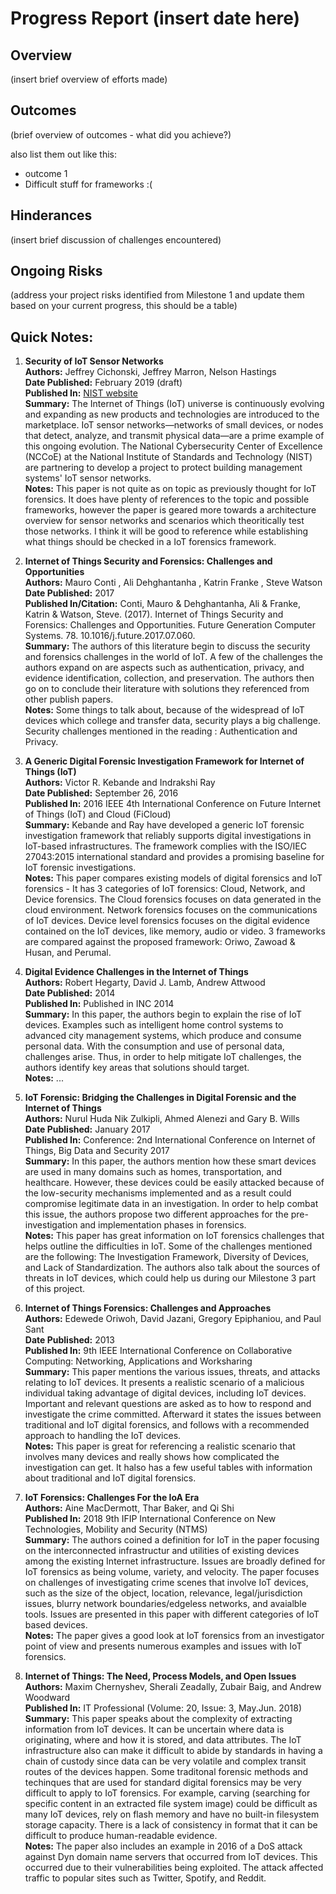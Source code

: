 # Progress Report (insert date here)
## Overview
(insert brief overview of efforts made)

## Outcomes
(brief overview of outcomes - what did you achieve?)

also list them out like this:
* outcome 1
* Difficult stuff for frameworks
  :(

## Hinderances
(insert brief discussion of challenges encountered)

## Ongoing Risks
(address your project risks identified from Milestone 1 and update them based on your current progress, this should be a table)


## Quick Notes: 

1. **Security of IoT Sensor Networks**  
**Authors:** Jeffrey Cichonski, Jeffrey Marron, Nelson Hastings  
**Date Published:** February 2019 (draft)  
**Published In:** [NIST website](https://www.nccoe.nist.gov/projects/building-blocks/iot-sensor-security)  
**Summary:** The Internet of Things (IoT) universe is continuously evolving and expanding as new products and technologies are introduced to the marketplace. IoT sensor networks—networks of small devices, or nodes that detect, analyze, and transmit physical data—are a prime example of this ongoing evolution. The National Cybersecurity Center of Excellence (NCCoE) at the National Institute of Standards and Technology (NIST) are partnering to develop a project to protect building management systems' IoT sensor networks.  
**Notes:**  This paper is not quite as on topic as previously thought for IoT forensics. It does have plenty of references to the topic and possible frameworks, however the paper is geared more towards a architecture overview for sensor networks and scenarios which theoritically test those networks. I think it will be good to reference while establishing what things should be checked in a IoT forensics framework.  

1. **Internet of Things Security and Forensics: Challenges and Opportunities**  
**Authors:** Mauro Conti , Ali Dehghantanha , Katrin Franke , Steve Watson    
**Date Published:** 2017    
**Published In/Citation:** Conti, Mauro & Dehghantanha, Ali & Franke, Katrin & Watson, Steve. (2017). Internet of Things Security and Forensics: Challenges and Opportunities. Future Generation Computer Systems. 78. 10.1016/j.future.2017.07.060.   
**Summary:** The authors of this literature begin to discuss the security and forensics challenges in the world of IoT. A few of the challenges the authors expand on are aspects such as authentication, privacy, and evidence identification, collection, and preservation. The authors then go on to conclude their literature with solutions they referenced from other publish papers.    
**Notes:**  Some things to talk about, because of the widespread of IoT devices which college and transfer data, security plays a big challenge. Security challenges mentioned in the reading : Authentication and Privacy.  

1. **A Generic Digital Forensic Investigation Framework for Internet of Things (IoT)**  
**Authors:** Victor R. Kebande and Indrakshi Ray  
**Date Published:** September 26, 2016  
**Published In:** 2016 IEEE 4th International Conference on Future Internet of Things (IoT) and Cloud (FiCloud)  
**Summary:** Kebande and Ray have developed a generic IoT forensic investigation framework that reliably supports digital investigations in IoT-based infrastructures. The framework complies with the ISO/IEC 27043:2015 international standard and provides a promising baseline for IoT forensic investigations.  
**Notes:** This paper compares existing models of digital forensics and IoT forensics - It has 3 categories of IoT forensics: Cloud, Network, and Device forensics. The Cloud forensics focuses on data generated in the cloud environment. Network forensics focuses on the communications of IoT devices. Device level forensics focuses on the digital evidence contained on the IoT devices, like memory, audio or video. 3 frameworks are compared against the proposed framework: Oriwo, Zawoad & Husan, and Perumal. 

1. **Digital Evidence Challenges in the Internet of Things**  
**Authors:** Robert Hegarty, David J. Lamb, Andrew Attwood  
**Date Published:** 2014  
**Published In:** Published in INC 2014  
**Summary:** In this paper, the authors begin to explain the rise of IoT devices. Examples such as intelligent home control systems to advanced city management systems, which produce and consume personal data. With the consumption and use of personal data, challenges arise. Thus, in order to help mitigate IoT challenges, the authors identify key areas that solutions should target.  
**Notes:** ...  

1. **IoT Forensic: Bridging the Challenges in Digital Forensic and the Internet of Things**  
**Authors:** Nurul Huda Nik Zulkipli, Ahmed Alenezi and Gary B. Wills   
**Date Published:** January 2017    
**Published In:** Conference: 2nd International Conference on Internet of Things, Big Data and Security 2017  
**Summary:** In this paper, the authors mention how these smart devices are used in many domains such as homes, transportation, and healthcare. However, these devices could be easily attacked because of the low-security mechanisms implemented and as a result could compromise legitimate data in an investigation. In order to help combat this issue, the authors propose two different approaches for the pre-investigation and implementation phases in forensics.  
**Notes:** This paper has great information on IoT forensics challenges that helps outline the difficulties in IoT. Some of the challenges mentioned are the following: The Investigation Framework, Diversity of Devices, and Lack of Standardization. The authors also talk about the sources of threats in IoT devices, which could help us during our Milestone 3 part of this project.   

1.  **Internet of Things Forensics: Challenges and Approaches**  
**Authors:** Edewede Oriwoh, David Jazani, Gregory Epiphaniou, and Paul Sant  
**Date Published:** 2013  
**Published In:** 9th IEEE International Conference on Collaborative Computing: Networking, Applications and Worksharing  
**Summary:** This paper mentions the various issues, threats, and attacks relating to IoT devices. It presents a realistic scenario of a malicious individual taking advantage of digital devices, including IoT devices. Important and relevant questions are asked as to how to respond and investigate the crime committed. Afterward it states the issues between traditional and IoT digital forensics, and follows with a recommended approach to handling the IoT devices.  
**Notes:** This paper is great for referencing a realistic scenario that involves many devices and really shows how complicated the investigation can get. It halso has a few useful tables with information about traditional and IoT digital forensics.

1. **IoT Forensics: Challenges For the IoA Era**  
**Authors:** Aine MacDermott, Thar Baker, and Qi Shi  
**Published In:** 2018 9th IFIP International Conference on New Technologies, Mobility and Security (NTMS)  
**Summary:** The authors coined a definition for IoT in the paper focusing on the interconnected infrastructur and utilities of existing devices among the existing Internet infrastructure. Issues are broadly defined for IoT forensics as being volume, variety, and velocity. The paper focuses on challenges of investigating crime scenes that involve IoT devices, such as the size of the object, location, relevance, legal/jurisdiction issues, blurry network boundaries/edgeless networks, and avaialble tools. Issues are presented in this paper with different categories of IoT based devices.  
**Notes:** The paper gives a good look at IoT forensics from an investigator point of view and presents numerous examples and issues with IoT forensics. 

1. **Internet of Things: The Need, Process Models, and Open Issues**  
**Authors:** Maxim Chernyshev, Sherali Zeadally, Zubair Baig, and Andrew Woodward  
**Published In:** IT Professional (Volume: 20, Issue: 3, May.Jun. 2018)  
**Summary:** This paper speaks about the complexity of extracting information from IoT devices. It can be uncertain where data is originating, where and how it is stored, and data attributes. The IoT infrastructure also can make it difficult to abide by standards in having a chain of custody since data can be very volatile and complex transit routes of the devices happen. Some traditonal forensic methods and techinques that are used for standard digital forensics may be very difficult to apply to IoT forensics. For example, carving (searching for specific content in an extracted file system image) could be difficult as many IoT devices, rely on flash memory and have no built-in filesystem storage capacity. There is a lack of consistency in format that it can be difficult to produce human-readable evidence.  
**Notes:** The paper also includes an example in 2016 of a DoS attack against Dyn domain name servers that occurred from IoT devices. This occurred due to their vulnerabilities being exploited. The attack affected traffic to popular sites such as Twitter, Spotify, and Reddit.  
